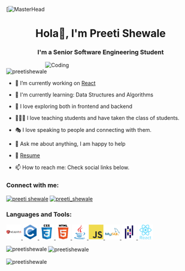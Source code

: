 [![MasterHead](https://camo.githubusercontent.com/48ec00ed4c84e771db4a1db90b56352923a8d644452a32b434d68e97006c9337/68747470733a2f2f63686b736b696c6c732e636f6d2f77702d636f6e74656e742f75706c6f6164732f323032302f30342f504e432d416e696d617465642d42616e6e6572732e676966)
<h1 align="center">Hola👋, I'm Preeti Shewale</h1>
<h3 align="center">I'm a Senior Software Engineering Student</h3>
<img align="right" alt="Coding" width="400" src="https://mir-s3-cdn-cf.behance.net/project_modules/disp/601014116770475.6068beff4640a.gif">

<p align="left"> <img src="https://komarev.com/ghpvc/?username=preetishewale&label=Profile%20views&color=0e75b6&style=flat" alt="preetishewale" /> </p>

- 🔭 I’m currently working on [React](https://github.com/PreetiShewale/PreetiShewale/commit/e9f537a612dc21d69d4d053cc9fa8b718776766a)

- 🌱 I'm currently learning: Data Structures and Algorithms

- 🧭 I love exploring both in frontend and backend

- 👩🏻‍🏫 I love teaching students and have taken the class of students.

- 🎭 I love speaking to people and connecting with them.

- 💬 Ask me about anything, I am happy to help

- 📝 [Resume](https://drive.google.com/file/d/1uz-S_zLbJzN7HATK1iAAv6MZu5eqd9CA/view?usp=sharing)

- 📫 How to reach me: Check social links below.

<h3 align="left">Connect with me:</h3>
<p align="left">
<a href="https://linkedin.com/in/preeti shewale" target="blank"><img align="center" src="https://raw.githubusercontent.com/rahuldkjain/github-profile-readme-generator/master/src/images/icons/Social/linked-in-alt.svg" alt="preeti shewale" height="30" width="40" /></a>
<a href="https://www.leetcode.com/preeti_shewale" target="blank"><img align="center" src="https://raw.githubusercontent.com/rahuldkjain/github-profile-readme-generator/master/src/images/icons/Social/leet-code.svg" alt="preeti_shewale" height="30" width="40" /></a>
</p>

<h3 align="left">Languages and Tools:</h3>
<p align="left"> <a href="https://angular.io" target="_blank" rel="noreferrer"> <img src="https://raw.githubusercontent.com/devicons/devicon/master/icons/angularjs/angularjs-original-wordmark.svg" alt="angularjs" width="40" height="40"/> </a> <a href="https://www.cprogramming.com/" target="_blank" rel="noreferrer"> <img src="https://raw.githubusercontent.com/devicons/devicon/master/icons/c/c-original.svg" alt="c" width="40" height="40"/> </a> <a href="https://www.w3schools.com/css/" target="_blank" rel="noreferrer"> <img src="https://raw.githubusercontent.com/devicons/devicon/master/icons/css3/css3-original-wordmark.svg" alt="css3" width="40" height="40"/> </a> <a href="https://www.w3.org/html/" target="_blank" rel="noreferrer"> <img src="https://raw.githubusercontent.com/devicons/devicon/master/icons/html5/html5-original-wordmark.svg" alt="html5" width="40" height="40"/> </a> <a href="https://www.java.com" target="_blank" rel="noreferrer"> <img src="https://raw.githubusercontent.com/devicons/devicon/master/icons/java/java-original.svg" alt="java" width="40" height="40"/> </a> <a href="https://developer.mozilla.org/en-US/docs/Web/JavaScript" target="_blank" rel="noreferrer"> <img src="https://raw.githubusercontent.com/devicons/devicon/master/icons/javascript/javascript-original.svg" alt="javascript" width="40" height="40"/> </a> <a href="https://www.mysql.com/" target="_blank" rel="noreferrer"> <img src="https://raw.githubusercontent.com/devicons/devicon/master/icons/mysql/mysql-original-wordmark.svg" alt="mysql" width="40" height="40"/> </a> <a href="https://pandas.pydata.org/" target="_blank" rel="noreferrer"> <img src="https://raw.githubusercontent.com/devicons/devicon/2ae2a900d2f041da66e950e4d48052658d850630/icons/pandas/pandas-original.svg" alt="pandas" width="40" height="40"/> </a> <a href="https://reactjs.org/" target="_blank" rel="noreferrer"> <img src="https://raw.githubusercontent.com/devicons/devicon/master/icons/react/react-original-wordmark.svg" alt="react" width="40" height="40"/> </a> </p>

<p><img align="left" src="https://github-readme-stats.vercel.app/api/top-langs?username=preetishewale&show_icons=true&locale=en&layout=compact" alt="preetishewale" /></p>

<p>&nbsp;<img align="center" src="https://github-readme-stats.vercel.app/api?username=preetishewale&show_icons=true&locale=en" alt="preetishewale" /></p>

<p><img align="center" src="https://github-readme-streak-stats.herokuapp.com/?user=preetishewale&" alt="preetishewale" /></p>
